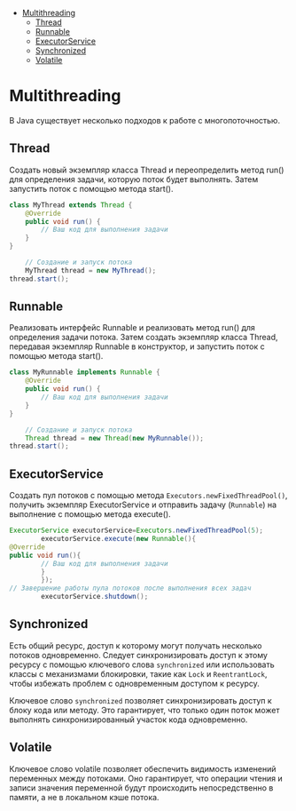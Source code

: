 <!-- TOC -->
* [Multithreading](#multithreading)
  * [Thread](#thread)
  * [Runnable](#runnable)
  * [ExecutorService](#executorservice)
  * [Synchronized](#synchronized)
  * [Volatile](#volatile)
<!-- TOC -->

# Multithreading

В Java существует несколько подходов к работе с многопоточностью.

## Thread

Создать новый экземпляр класса Thread и переопределить метод run() для определения задачи, которую поток будет
выполнять. Затем запустить поток с помощью метода start().

```java
class MyThread extends Thread {
    @Override
    public void run() {
        // Ваш код для выполнения задачи
    }
}

    // Создание и запуск потока
    MyThread thread = new MyThread();
thread.start();

```

## Runnable

Реализовать интерфейс Runnable и реализовать метод run() для определения задачи потока. Затем создать экземпляр класса
Thread, передавая экземпляр Runnable в конструктор, и запустить поток с помощью метода start().

```java
class MyRunnable implements Runnable {
    @Override
    public void run() {
        // Ваш код для выполнения задачи
    }
}

    // Создание и запуск потока
    Thread thread = new Thread(new MyRunnable());
thread.start();
```

## ExecutorService

Создать пул потоков с помощью метода `Executors.newFixedThreadPool()`, получить экземпляр ExecutorService и отправить
задачу (`Runnable`) на выполнение с помощью метода execute().

```java
ExecutorService executorService=Executors.newFixedThreadPool(5);
        executorService.execute(new Runnable(){
@Override
public void run(){
        // Ваш код для выполнения задачи
        }
        });
// Завершение работы пула потоков после выполнения всех задач
        executorService.shutdown(); 
```

## Synchronized

Есть общий ресурс, доступ к которому могут получать несколько потоков одновременно. Следует синхронизировать доступ к
этому ресурсу с помощью ключевого слова `synchronized` или использовать классы с механизмами блокировки, такие
как `Lock` и `ReentrantLock`, чтобы избежать проблем с одновременным доступом к ресурсу.

Ключевое слово `synchronized` позволяет синхронизировать доступ к блоку кода или методу. Это гарантирует, что только
один поток может выполнять синхронизированный участок кода одновременно.

## Volatile

Ключевое слово volatile позволяет обеспечить видимость изменений переменных между потоками. Оно гарантирует, что
операции чтения и записи значения переменной будут происходить непосредственно в памяти, а не в локальном кэше потока.
